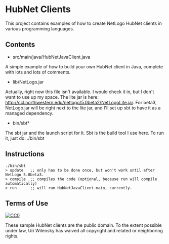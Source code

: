 # HubNet Clients

  This project contains examples of how to create NetLogo HubNet clients in various programming languages.

## Contents

 * src/main/java/HubNetJavaClient.java

 A simple example of how to build your own HubNet client in Java, complete with lots and lots of comments.

 * lib/NetLogo.jar

  Actually, right now this file isn't available. I would check it in, but I don't want to use up my space. The lite jar is here: http://ccl.northwestern.edu/netlogo/5.0beta2/NetLogoLite.jar. For beta3, NetLogo.jar will be right next to the lite jar, and I'll set up sbt to have it as a managed dependency. 

 * bin/sbt* 

  The sbt jar and the launch script for it. Sbt is the build tool I use here. To run it, just do: 
  ./bin/sbt

## Instructions

    ./bin/sbt
    > update   ;; only has to be done once, but won't work until after NetLogo 5.0beta3.
    > compile  ;; compiles the code (optional, because run will compile automatically)
    > run      ;; will run HubNetJavaClient.main, currently. 

## Terms of Use

[![CC0](http://i.creativecommons.org/p/zero/1.0/88x31.png)](http://creativecommons.org/publicdomain/zero/1.0/)

These sample HubNet clients are the public domain.  To the extent possible under law, Uri Wilensky has waived all copyright and related or neighboring rights.
